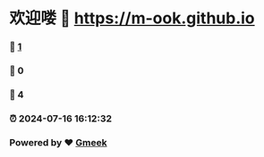 # 欢迎喽 :link: https://m-ook.github.io 
### :page_facing_up: [1](https://m-ook.github.io/tag.html) 
### :speech_balloon: 0 
### :hibiscus: 4 
### :alarm_clock: 2024-07-16 16:12:32 
### Powered by :heart: [Gmeek](https://github.com/Meekdai/Gmeek)
